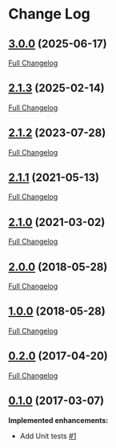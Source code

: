 # Change Log

## [3.0.0](https://github.com/webbuilders-group/silverstripe-gridfield-deleted-items/tree/3.0.0) (2025-06-17)
[Full Changelog](https://github.com/webbuilders-group/silverstripe-gridfield-deleted-items/compare/2.1.3...3.0.0)

## [2.1.3](https://github.com/webbuilders-group/silverstripe-gridfield-deleted-items/tree/2.1.3) (2025-02-14)
[Full Changelog](https://github.com/webbuilders-group/silverstripe-gridfield-deleted-items/compare/2.1.2...2.1.3)

## [2.1.2](https://github.com/webbuilders-group/silverstripe-gridfield-deleted-items/tree/2.1.2) (2023-07-28)
[Full Changelog](https://github.com/webbuilders-group/silverstripe-gridfield-deleted-items/compare/2.1.1...2.1.2)

## [2.1.1](https://github.com/webbuilders-group/silverstripe-gridfield-deleted-items/tree/2.1.1) (2021-05-13)
[Full Changelog](https://github.com/webbuilders-group/silverstripe-gridfield-deleted-items/compare/2.1.0...2.1.1)

## [2.1.0](https://github.com/webbuilders-group/silverstripe-gridfield-deleted-items/tree/2.1.0) (2021-03-02)
[Full Changelog](https://github.com/webbuilders-group/silverstripe-gridfield-deleted-items/compare/2.0.0...2.1.0)

## [2.0.0](https://github.com/webbuilders-group/silverstripe-gridfield-deleted-items/tree/2.0.0) (2018-05-28)
[Full Changelog](https://github.com/webbuilders-group/silverstripe-gridfield-deleted-items/compare/1.0.0...2.0.0)

## [1.0.0](https://github.com/webbuilders-group/silverstripe-gridfield-deleted-items/tree/1.0.0) (2018-05-28)
[Full Changelog](https://github.com/webbuilders-group/silverstripe-gridfield-deleted-items/compare/0.2.0...1.0.0)

## [0.2.0](https://github.com/webbuilders-group/silverstripe-gridfield-deleted-items/tree/0.2.0) (2017-04-20)
[Full Changelog](https://github.com/webbuilders-group/silverstripe-gridfield-deleted-items/compare/0.1.0...0.2.0)

## [0.1.0](https://github.com/webbuilders-group/silverstripe-gridfield-deleted-items/tree/0.1.0) (2017-03-07)
**Implemented enhancements:**

- Add Unit tests [\#1](https://github.com/webbuilders-group/silverstripe-gridfield-deleted-items/issues/1)
